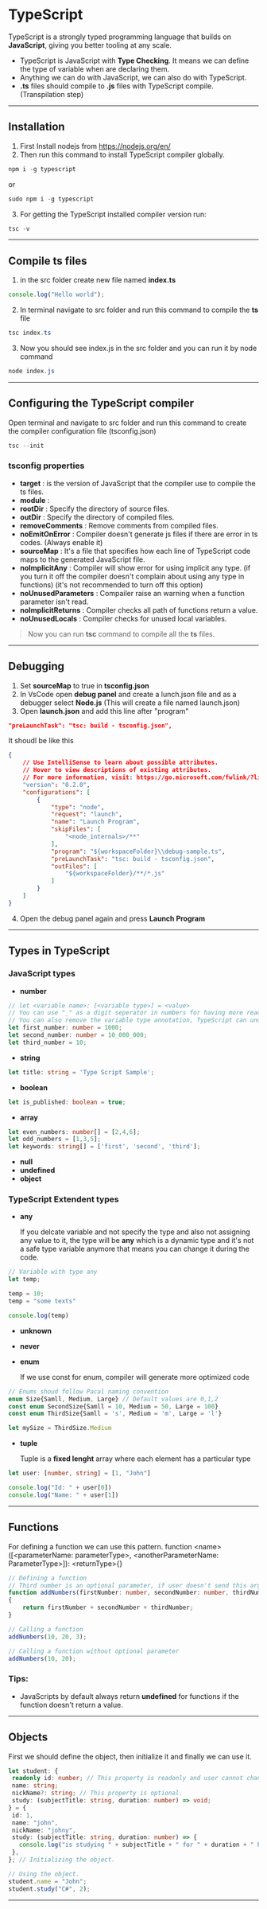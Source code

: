 # TypeScript
TypeScript is a strongly typed programming language that builds on **JavaScript**, giving you better tooling at any scale.
 - TypeScript is JavaScript with **Type Checking**. It means we can define the type of variable when are declaring them.
 - Anything we can do with JavaScript, we can also do with TypeScript.
 - **.ts** files should compile to **.js** files with TypeScript compile. (Transpilation step)
---

## Installation
1. First Install nodejs from https://nodejs.org/en/
2. Then run this command to install TypeScript compiler globally.
```powershell
npm i -g typescript
```
or
```powershell
sudo npm i -g typescript
```
3. For getting the TypeScript installed compiler version run:
```powershell
tsc -v
```
---
## Compile **ts** files
1. in the src folder create new file named **index.ts**
```typescript
console.log("Hello world");
```
2. In terminal navigate to src folder and run this command to compile the **ts** file
```powershell
tsc index.ts
```
3. Now you should see index.js in the src folder and you can run it by node command
```powershell
node index.js
```
---
## Configuring the TypeScript compiler
Open terminal and navigate to src folder and run this command to create the compiler configuration file (tsconfig.json)
```powershell
tsc --init
```
### tsconfig properties
- **target** : is the version of JavaScript that the compiler use to compile the ts files.
- **module** : 
- **rootDir** : Specify the directory of source files.
- **outDir** : Specify the directory of compiled files.
- **removeComments** : Remove comments from compiled files.
- **noEmitOnError** : Compiler doesn't generate js files if there are error in ts codes. (Always enable it)
- **sourceMap** : It's a file that specifies how each line of TypeScript code maps to the generated JavaScript file.
- **noImplicitAny** : Compiler will show error for using implicit any type. (if you turn it off the compiler doesn't complain about using any type in functions) (it's not recommended to turn off this option)
- **noUnusedParameters** : Compailer raise an warning when a function parameter isn't read.
- **noImplicitReturns** : Compiler checks all path of functions return a value.
- **noUnusedLocals** : Compiler checks for unused local variables.

> Now you can run **tsc** command to compile all the **ts** files.

---

## Debugging
1. Set **sourceMap** to true in **tsconfig.json**
2. In VsCode open **debug panel** and create a lunch.json file and as a debugger select **Node.js** (This will create a file named launch.json)
3. Open **launch.json** and add this line after "program"
```json
"preLaunchTask": "tsc: build - tsconfig.json",
```
It shoudl be like this
```json
{
    // Use IntelliSense to learn about possible attributes.
    // Hover to view descriptions of existing attributes.
    // For more information, visit: https://go.microsoft.com/fwlink/?linkid=830387
    "version": "0.2.0",
    "configurations": [
        {
            "type": "node",
            "request": "launch",
            "name": "Launch Program",
            "skipFiles": [
                "<node_internals>/**"
            ],
            "program": "${workspaceFolder}\\debug-sample.ts",
            "preLaunchTask": "tsc: build - tsconfig.json",
            "outFiles": [
                "${workspaceFolder}/**/*.js"
            ]
        }
    ]
}
```
4. Open the debug panel again and press **Launch Program**
---
## Types in TypeScript
### JavaScript types
- **number**
```typescript
// let <variable name>: [<variable type>] = <value>
// You can use "_" as a digit seperator in numbers for having more readable code.
// You can also remove the variable type annotation, TypeScript can understand the type based on value.
let first_number: number = 1000;
let second_number: number = 10_000_000;
let third_number = 10;
```

- **string** 
```typescript
let title: string = 'Type Script Sample';
```

- **boolean**
```typescript
let is_published: boolean = true;
```

- **array**
```typescript
let even_numbers: number[] = [2,4,6];
let odd_numbers = [1,3,5];
let keywords: string[] = ['first', 'second', 'third'];
```
- **null**
- **undefined**
- **object** 
### TypeScript Extendent types
- **any**

    If you delcate variable and not specify the type and also not assigning any value to it, the type will be **any** which is a dynamic type and it's not a safe type variable anymore that means you can change it during the code.
```typescript
// Variable with type any
let temp;

temp = 10;
temp = "some texts"

console.log(temp)
```

- **unknown** 
- **never**
- **enum**

    If we use const for enum, compiler will generate more optimized code
```typescript
// Enums shoud follow Pacal naming convention
enum Size{Samll, Medium, Large} // Default values are 0,1,2
const enum SecondSize{Samll = 10, Medium = 50, Large = 100}
const enum ThirdSize{Samll = 's', Medium = 'm', Large = 'l'}

let mySize = ThirdSize.Medium
```
- **tuple**

    Tuple is a **fixed lenght** array where each element has a particular type
```typescript
let user: [number, string] = [1, "John"]

console.log("Id: " + user[0])
console.log("Name: " + user[1])
```
---
## Functions
For defining a function we can use this pattern.
function \<name>([<parameterName: parameterType>, <anotherParameterName: ParameterType>]): \<returnType>{}

```typescript
// Defining a function
// Third number is an optional parameter, if user doesn't send this argument default value will used.
function addNumbers(firstNumber: number, secondNumber: number, thirdNumber = 0) : number
{
    return firstNumber + secondNumber + thirdNumber;
}

// Calling a function
addNumbers(10, 20, 3);

// Calling a function without optional parameter
addNumbers(10, 20);

```
### Tips: 
 - JavaScripts by default always return **undefined** for functions if the function doesn't return a value.

 ---

 ## Objects
 First we should define the object, then initialize it and finally we can use it.
 ```Typescript
 let student: {
  readonly id: number; // This property is readonly and user cannot change it's value.
  name: string;
  nickName?: string; // This property is optional.
  study: (subjectTitle: string, duration: number) => void;
} = {
  id: 1,
  name: "john",
  nickName: "johny",
  study: (subjectTitle: string, duration: number) => {
    console.log("is studying " + subjectTitle + " for " + duration + " hours.");
  },
}; // Initializing the object.

// Using the object.
student.name = "John";
student.study("C#", 2);
 ```
 ---
